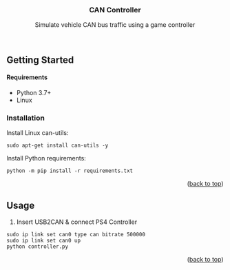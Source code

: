 <a name="readme-top"></a>
<br />
<div align="center">
  <h3 align="center">CAN Controller</h3>

  <p align="center">
    Simulate vehicle CAN bus traffic using a game controller
  </p>
</div>

<br>


## Getting Started

#### Requirements
* Python 3.7+
* Linux

### Installation

Install Linux can-utils:
```
sudo apt-get install can-utils -y
```

Install Python requirements:
```
python -m pip install -r requirements.txt
```

<p align="right">(<a href="#readme-top">back to top</a>)</p>


## Usage
1. Insert USB2CAN & connect PS4 Controller

```
sudo ip link set can0 type can bitrate 500000
sudo ip link set can0 up
python controller.py
```

<p align="right">(<a href="#readme-top">back to top</a>)</p>
